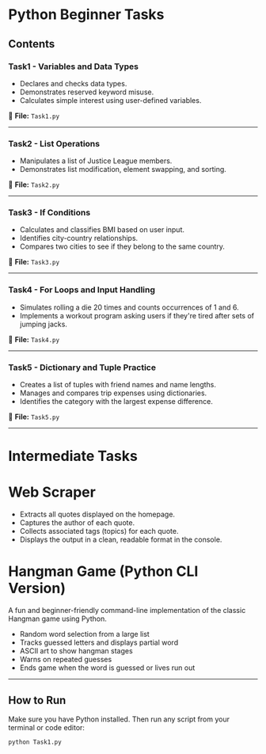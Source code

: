 # Python Beginner Tasks

## Contents

###  Task1 - Variables and Data Types
- Declares and checks data types.
- Demonstrates reserved keyword misuse.
- Calculates simple interest using user-defined variables.

📄 **File:** `Task1.py`

---

###  Task2 - List Operations
- Manipulates a list of Justice League members.
- Demonstrates list modification, element swapping, and sorting.

📄 **File:** `Task2.py`

---

###  Task3 - If Conditions
- Calculates and classifies BMI based on user input.
- Identifies city-country relationships.
- Compares two cities to see if they belong to the same country.

📄 **File:** `Task3.py`

---

###  Task4 - For Loops and Input Handling
- Simulates rolling a die 20 times and counts occurrences of 1 and 6.
- Implements a workout program asking users if they're tired after sets of jumping jacks.

📄 **File:** `Task4.py`

---

###  Task5 - Dictionary and Tuple Practice
- Creates a list of tuples with friend names and name lengths.
- Manages and compares trip expenses using dictionaries.
- Identifies the category with the largest expense difference.

📄 **File:** `Task5.py`

---
# Intermediate Tasks
# Web Scraper

- Extracts all quotes displayed on the homepage.
- Captures the author of each quote.
- Collects associated tags (topics) for each quote.
- Displays the output in a clean, readable format in the console.

#  Hangman Game (Python CLI Version)

A fun and beginner-friendly command-line implementation of the classic Hangman game using Python. 

- Random word selection from a large list
- Tracks guessed letters and displays partial word
- ASCII art to show hangman stages
- Warns on repeated guesses
- Ends game when the word is guessed or lives run out

---



## How to Run

Make sure you have Python installed. Then run any script from your terminal or code editor:

```bash
python Task1.py
